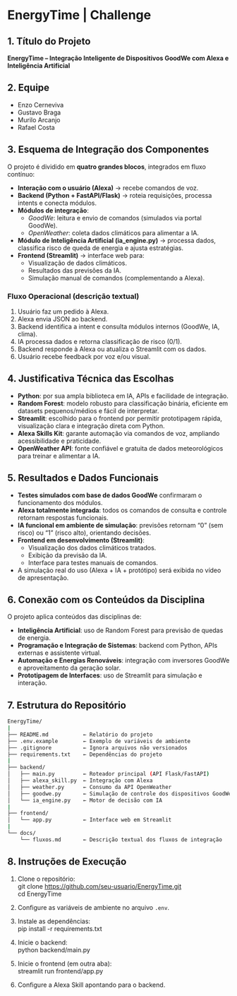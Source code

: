 # EnergyTime | Challenge  

## 1. Título do Projeto  
**EnergyTime – Integração Inteligente de Dispositivos GoodWe com Alexa e Inteligência Artificial**  

## 2. Equipe  
- Enzo Cerneviva  
- Gustavo Braga  
- Murilo Arcanjo  
- Rafael Costa  

## 3. Esquema de Integração dos Componentes  
O projeto é dividido em **quatro grandes blocos**, integrados em fluxo contínuo:  

- **Interação com o usuário (Alexa)** → recebe comandos de voz.  
- **Backend (Python + FastAPI/Flask)** → roteia requisições, processa intents e conecta módulos.  
- **Módulos de integração**:  
  - *GoodWe*: leitura e envio de comandos (simulados via portal GoodWe).  
  - *OpenWeather*: coleta dados climáticos para alimentar a IA.  
- **Módulo de Inteligência Artificial (ia_engine.py)** → processa dados, classifica risco de queda de energia e ajusta estratégias.  
- **Frontend (Streamlit)** → interface web para:  
  - Visualização de dados climáticos.  
  - Resultados das previsões da IA.  
  - Simulação manual de comandos (complementando a Alexa).  

### Fluxo Operacional (descrição textual)  
1. Usuário faz um pedido à Alexa.  
2. Alexa envia JSON ao backend.  
3. Backend identifica a intent e consulta módulos internos (GoodWe, IA, clima).  
4. IA processa dados e retorna classificação de risco (0/1).  
5. Backend responde à Alexa ou atualiza o Streamlit com os dados.  
6. Usuário recebe feedback por voz e/ou visual.  

## 4. Justificativa Técnica das Escolhas  
- **Python**: por sua ampla biblioteca em IA, APIs e facilidade de integração.  
- **Random Forest**: modelo robusto para classificação binária, eficiente em datasets pequenos/médios e fácil de interpretar.  
- **Streamlit**: escolhido para o frontend por permitir prototipagem rápida, visualização clara e integração direta com Python.  
- **Alexa Skills Kit**: garante automação via comandos de voz, ampliando acessibilidade e praticidade.  
- **OpenWeather API**: fonte confiável e gratuita de dados meteorológicos para treinar e alimentar a IA.  

## 5. Resultados e Dados Funcionais  
- **Testes simulados com base de dados GoodWe** confirmaram o funcionamento dos módulos.  
- **Alexa totalmente integrada**: todos os comandos de consulta e controle retornam respostas funcionais.  
- **IA funcional em ambiente de simulação**: previsões retornam “0” (sem risco) ou “1” (risco alto), orientando decisões.  
- **Frontend em desenvolvimento (Streamlit)**:  
  - Visualização dos dados climáticos tratados.  
  - Exibição da previsão da IA.  
  - Interface para testes manuais de comandos.  
- A simulação real do uso (Alexa + IA + protótipo) será exibida no vídeo de apresentação.  

## 6. Conexão com os Conteúdos da Disciplina  
O projeto aplica conteúdos das disciplinas de:  
- **Inteligência Artificial**: uso de Random Forest para previsão de quedas de energia.  
- **Programação e Integração de Sistemas**: backend com Python, APIs externas e assistente virtual.  
- **Automação e Energias Renováveis**: integração com inversores GoodWe e aproveitamento da geração solar.  
- **Prototipagem de Interfaces**: uso de Streamlit para simulação e interação.  

## 7. Estrutura do Repositório  

```bash
EnergyTime/
|
├── README.md           ← Relatório do projeto
├── .env.example        ← Exemplo de variáveis de ambiente
├── .gitignore          ← Ignora arquivos não versionados
├── requirements.txt    ← Dependências do projeto
|
├── backend/
│   ├── main.py         ← Roteador principal (API Flask/FastAPI)
│   ├── alexa_skill.py  ← Integração com Alexa
│   ├── weather.py      ← Consumo da API OpenWeather
│   ├── goodwe.py       ← Simulação de controle dos dispositivos GoodWe
│   └── ia_engine.py    ← Motor de decisão com IA
|
├── frontend/
│   └── app.py          ← Interface web em Streamlit
|
└── docs/
    └── fluxos.md       ← Descrição textual dos fluxos de integração
```
## 8. Instruções de Execução  

1. Clone o repositório:  
   git clone https://github.com/seu-usuario/EnergyTime.git  
   cd EnergyTime  

2. Configure as variáveis de ambiente no arquivo `.env`.  

3. Instale as dependências:  
   pip install -r requirements.txt  

4. Inicie o backend:  
   python backend/main.py  

5. Inicie o frontend (em outra aba):  
   streamlit run frontend/app.py  

6. Configure a Alexa Skill apontando para o backend.  
